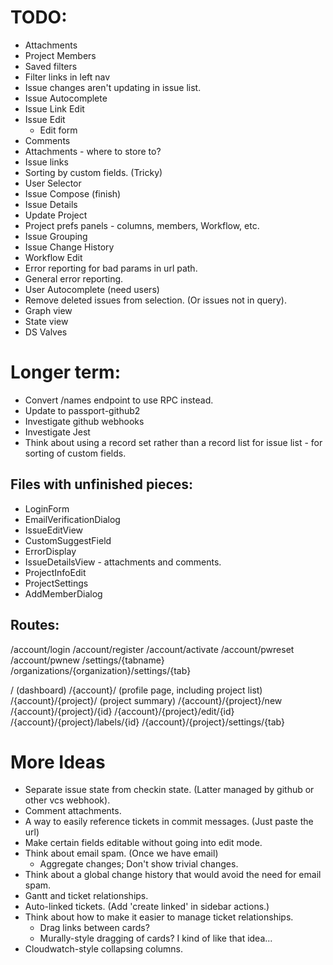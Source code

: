 # TODO:

* Attachments
* Project Members
* Saved filters
* Filter links in left nav
* Issue changes aren't updating in issue list.
* Issue Autocomplete
* Issue Link Edit
* Issue Edit
  * Edit form
* Comments
* Attachments - where to store to?
* Issue links
* Sorting by custom fields. (Tricky)
* User Selector
* Issue Compose (finish)
* Issue Details
* Update Project
* Project prefs panels - columns, members, Workflow, etc.
* Issue Grouping
* Issue Change History
* Workflow Edit
* Error reporting for bad params in url path.
* General error reporting.
* User Autocomplete (need users)
* Remove deleted issues from selection. (Or issues not in query).
* Graph view
* State view
* DS Valves

# Longer term:

* Convert /names endpoint to use RPC instead.
* Update to passport-github2
* Investigate github webhooks
* Investigate Jest
* Think about using a record set rather than a record list for issue list - for sorting of
  custom fields.

## Files with unfinished pieces:
* LoginForm
* EmailVerificationDialog
* IssueEditView
* CustomSuggestField
* ErrorDisplay
* IssueDetailsView - attachments and comments.
* ProjectInfoEdit
* ProjectSettings
* AddMemberDialog

## Routes:

/account/login
/account/register
/account/activate
/account/pwreset
/account/pwnew
/settings/{tabname}
/organizations/{organization}/settings/{tab}

/ (dashboard)
/{account}/ (profile page, including project list)
/{account}/{project}/ (project summary)
/{account}/{project}/new
/{account}/{project}/{id}
/{account}/{project}/edit/{id}
/{account}/{project}/labels/{id}
/{account}/{project}/settings/{tab}

# More Ideas

* Separate issue state from checkin state. (Latter managed by github or other vcs webhook).
* Comment attachments.
* A way to easily reference tickets in commit messages. (Just paste the url)
* Make certain fields editable without going into edit mode.
* Think about email spam. (Once we have email)
  * Aggregate changes; Don't show trivial changes.
* Think about a global change history that would avoid the need for email spam.
* Gantt and ticket relationships.
* Auto-linked tickets. (Add 'create linked' in sidebar actions.)
* Think about how to make it easier to manage ticket relationships.
  * Drag links between cards?
  * Murally-style dragging of cards?  I kind of like that idea...
* Cloudwatch-style collapsing columns.
